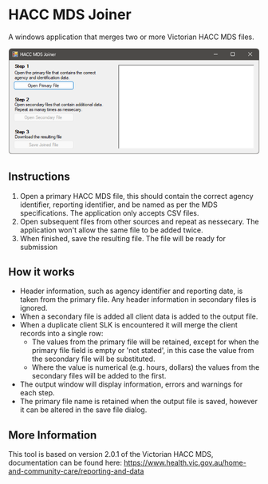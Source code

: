 ﻿# HACC MDS Joiner

A windows application that merges two or more Victorian HACC MDS files.

 ![Screenshot](https://raw.githubusercontent.com/DMCCV/HACC-MDS-Joiner/master/Screenshot.png)

## Instructions

1. Open a primary HACC MDS file, this should contain the correct agency identifier, reporting identifier, and be named as per the MDS specifications. The application only accepts CSV files.
2. Open subsequent files from other sources and repeat as nessecary. The application won't allow the same file to be added twice.
3. When finished, save the resulting file. The file will be ready for submission

## How it works

- Header information, such as agency identifier and reporting date, is taken from the primary file. Any header information in secondary files is ignored.
- When a secondary file is added all client data is added to the output file.
- When a duplicate client SLK is encountered it will merge the client records into a single row:
  - The values from the primary file will be retained, except for when the primary file field is  empty or 'not stated', in this case the value from the secondary file will be substituted.
  - Where the value is numerical (e.g. hours, dollars) the values from the secondary files will be added to the first.
- The output window will display information, errors and warnings for each step.
- The primary file name is retained when the output file is saved, however it can be altered in the save file dialog.


## More Information

This tool is based on version 2.0.1 of the Victorian HACC MDS, documentation can be found here:
https://www.health.vic.gov.au/home-and-community-care/reporting-and-data





 

 
